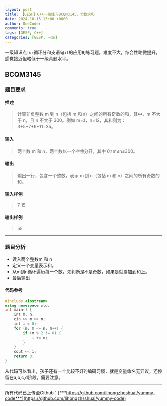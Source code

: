 ```yaml
---
layout: post
title: 【GESP】C++一级练习BCQM3145，奇数求和
date: 2024-10-15 13:00 +0800
author: OneCoder
comments: true
tags: [GESP, C++]
categories: [GESP, 一级]
---
```

一级知识点`for`循环分和支语句`if`的应用的练习题。难度不大，综合性略微提升，感觉接近但略低于一级真题水平。

<!--more-->

## BCQM3145

### 题目要求

#### 描述

>计算非负整数 m 到 n（包括 m 和 n）之间的所有奇数的和，其中，m 不大于 n，且 n 不大于 300。例如 m=3，n=12，其和则为：3+5+7+9+11=35。

#### 输入

>两个数 m 和 n，两个数以一个空格分开，其中 0≤m≤n≤300。

#### 输出

>输出一行，包含一个整数，表示 m 到 n（包括 m 和 n）之间的所有奇数的和。

#### 输入样例

>7 15

#### 输出样例

>55

---

### 题目分析

- 读入两个整数m 和 n
- 定义一个变量表示和。
- 从m到n循环遍历每一个数，先判断是不是奇数，如果是就累加到和上。
- 最后输出

#### 代码参考

```cpp
#include <iostream>
using namespace std;
int main() {
    int m, n;
    cin >> m >> n;
    int i = 0;
    for (m; m <= n; m++) {
        if (m % 2 != 0) {
            i += m;
        }
    }
    cout << i;
    return 0;
}
```

从代码可以看出，孩子还有一个比较不好的编码习惯，就是变量命名无异议，还停留在a,b,c,d阶段。需要注意。

---

所有代码已上传至Github：[***https://github.com/lihongzheshuai/yummy-code***](https://github.com/lihongzheshuai/yummy-code)
